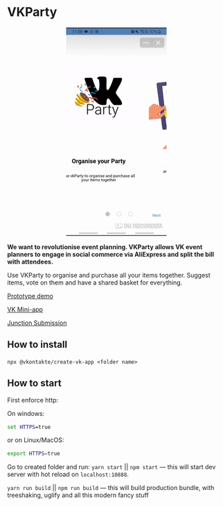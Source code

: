 # VKParty

<p align="center">
  <a href="#"><img src="demo/vkPartyDemo.gif"/></a>
</p>

**We want to revolutionise event planning. VKParty allows VK event planners to engage in social commerce via AliExpress and split the bill with attendees.**

Use VKParty to organise and purchase all your items together. Suggest items, vote on them and have a shared basket for everything.

[Prototype demo](https://www.figma.com/proto/XgmyQOAxSGradREp7r86iz/VKParty?node-id=86%3A248&scaling=scale-down)

[VK Mini-app](https://vk.com/app7210223)

[Junction Submission](https://app.hackjunction.com/projects/junction-2019/view/5dcf176c62c4f1002bdd4bfb)

## How to install

`npx @vkontakte/create-vk-app <folder name>`

## How to start

First enforce http:

On windows:

```cmd
set HTTPS=true
```

or on Linux/MacOS:

```bash
export HTTPS=true
```

Go to created folder and run:
`yarn start` || `npm start` — this will start dev server with hot reload on `localhost:10888`.

`yarn run build` || `npm run build` — this will build production bundle, with treeshaking, uglify and all this modern fancy stuff
